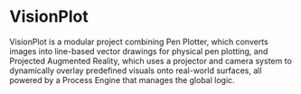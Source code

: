 # VisionPlot
VisionPlot is a modular project combining Pen Plotter, which converts images into line-based vector drawings for physical pen plotting, and Projected Augmented Reality, which uses a projector and camera system to dynamically overlay predefined visuals onto real-world surfaces, all powered by a Process Engine that manages the global logic.

